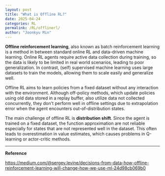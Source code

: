```yaml
---
layout: post
title: "What is Offline RL?"
date: 2025-04-24
categories: RL
permalink: /RL/offlinerl/
author: "Joonkyu Min"
---
```


**Offline reinforcement learning**, also known as batch reinforcement learning is a method in between standard online RL and data-driven machine learning.
Online RL agents require active data collection during training, so the data is likely to be limited in real world scenarios, leading to poor generalization.
In contrast, (self) supervised machine learning uses large datasets to train the models, allowing them to scale easily and generalize well.

Offline RL aims to learn policies from a fixed dataset without any interaction with the environment. 
Although off-policy methods, which update policies using old data stored in a replay buffer, also utilize data not collected concurrently, they don't perform well in offline settings due to extrapolation error when the agent encounters out-of-distribution states.

The main challenge of offline RL is **distribution shift**. 
Since the agent is trained on a fixed dataset, the function approximation are not reliable especially for states that are not represented well in the dataset.
This often leads to overestimation in value estimates, which causes problems in Q-learning or actor-critic methods.

---
**Reference**

https://medium.com/@sergey.levine/decisions-from-data-how-offline-reinforcement-learning-will-change-how-we-use-ml-24d98cb069b0
